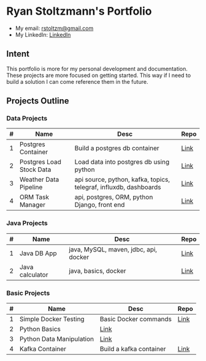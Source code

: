 # Ryan Stoltzmann's Portfolio

* My email: <rstoltzm@gmail.com>
* My LinkedIn: [LinkedIn](https://www.linkedin.com/in/ryan-stoltzmann/)

## Intent
<p>
This portfolio is more for my personal development and documentation. These projects are more focused on getting started. This way if I need to build a solution I can come reference them in the future.
</p>

## Projects Outline

### Data Projects

| # | Name | Desc | Repo |
| - | ---- | ----------- | ----------- |
| 1 | Postgres Container | Build a postgres db container | [Link](https://github.com/rstoltzm-profile/postgres-basics) |
| 2 | Postgres Load Stock Data | Load data into postgres db using python |[Link](https://github.com/rstoltzm-profile/container-postgres-stockdata)
| 3 | Weather Data Pipeline | api source, python, kafka, topics, telegraf, influxdb, dashboards |[Link](https://github.com/rstoltzm-profile/weather-data-engineering) |
| 4 | ORM Task Manager | api, postgres, ORM, python Django, front end | [Link](https://github.com/rstoltzm-profile/postgres-django-orm-tasks) |

### Java Projects
| # | Name | Desc | Repo |
| - | ---- | ----------- | ----------- |
| 1 | Java DB App | java, MySQL, maven, jdbc, api, docker | [Link](https://github.com/rstoltzm-profile/java-docker-db-app) |
| 2 | Java calculator | java, basics, docker | [Link](https://github.com/rstoltzm-profile/java-calculator) | 

### Basic Projects

| # | Name | Desc | Repo |
| - | ---- | ----------- | ----------- |
| 1 | Simple Docker Testing | Basic Docker commands | [Link](https://github.com/rstoltzm-profile/docker-testing) |
| 2 | Python Basics | [Link](https://github.com/rstoltzm-profile/python-basics) |
| 3 | Python Data Manipulation | [Link](https://github.com/rstoltzm-profile/python-data-manipulation) |
| 4 | Kafka Container | Build a kafka container | [Link](https://github.com/rstoltzm-profile/KafkaProject) |
